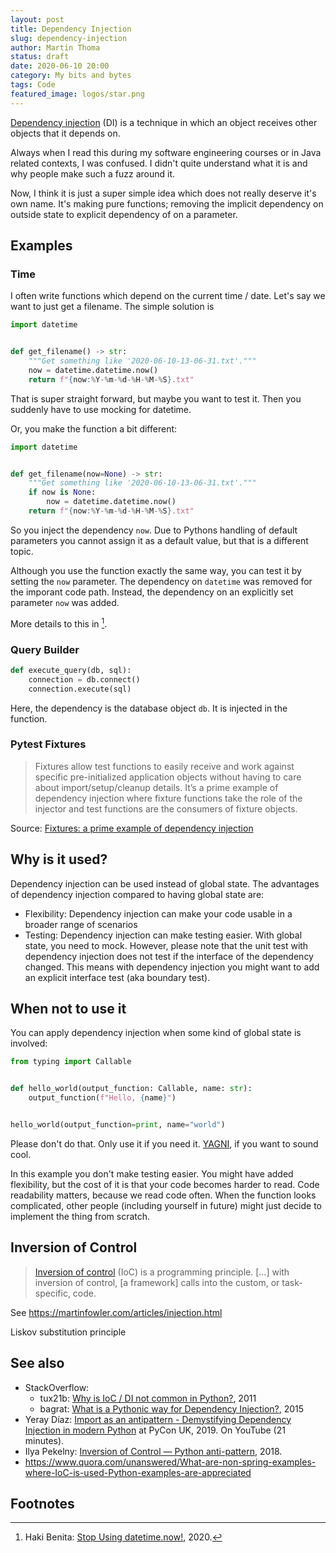 ```yaml
---
layout: post
title: Dependency Injection
slug: dependency-injection
author: Martin Thoma
status: draft
date: 2020-06-10 20:00
category: My bits and bytes
tags: Code
featured_image: logos/star.png
---
```

[Dependency injection](https://en.wikipedia.org/wiki/Dependency_injection) (DI)
is a technique in which an object receives other objects that it depends on.

Always when I read this during my software engineering courses or in Java
related contexts, I was confused. I didn't quite understand what it is and why
people make such a fuzz around it.

Now, I think it is just a super simple idea which does not really deserve it's
own name. It's making pure functions; removing the implicit dependency on outside
state to explicit dependency of on a parameter.




## Examples

### Time

I often write functions which depend on the current time / date. Let's say
we want to just get a filename. The simple solution is

```python
import datetime


def get_filename() -> str:
    """Get something like '2020-06-10-13-06-31.txt'."""
    now = datetime.datetime.now()
    return f"{now:%Y-%m-%d-%H-%M-%S}.txt"
```

That is super straight forward, but maybe you want to test it. Then you
suddenly have to use mocking for datetime.

Or, you make the function a bit different:

```python
import datetime


def get_filename(now=None) -> str:
    """Get something like '2020-06-10-13-06-31.txt'."""
    if now is None:
        now = datetime.datetime.now()
    return f"{now:%Y-%m-%d-%H-%M-%S}.txt"
```

So you inject the dependency `now`. Due to Pythons handling of default
parameters you cannot assign it as a default value, but that is a different
topic.

Although you use the function exactly the same way, you can test it by setting
the `now` parameter. The dependency on `datetime` was removed for the imporant
code path. Instead, the dependency on an explicitly set parameter `now` was
added.

More details to this in [^1].


### Query Builder

```python
def execute_query(db, sql):
    connection = db.connect()
    connection.execute(sql)
```

Here, the dependency is the database object `db`. It is injected in the
function.

### Pytest Fixtures

> Fixtures allow test functions to easily receive and work against specific
> pre-initialized application objects without having to care about
> import/setup/cleanup details. It’s a prime example of dependency injection
> where fixture functions take the role of the injector and test functions are
> the consumers of fixture objects.

Source: [Fixtures: a prime example of dependency injection](https://docs.pytest.org/en/stable/fixture.html#fixtures-a-prime-example-of-dependency-injection)


## Why is it used?

Dependency injection can be used instead of global state. The advantages of
dependency injection compared to having global state are:

* Flexibility: Dependency injection can make your code usable in a broader
  range of scenarios
* Testing: Dependency injection can make testing easier. With global state, you
  need to mock. However, please note that the unit test with dependency
  injection does not test if the interface of the dependency changed. This
  means with dependency injection you might want to add an explicit interface
  test (aka boundary test).


## When not to use it

You can apply dependency injection when some kind of global state is involved:

```python
from typing import Callable


def hello_world(output_function: Callable, name: str):
    output_function(f"Hello, {name}")


hello_world(output_function=print, name="world")
```

Please don't do that. Only use it if you need it. [YAGNI](https://en.wikipedia.org/wiki/You_aren%27t_gonna_need_it),
if you want to sound cool.

In this example you don't make testing easier. You might have added
flexibility, but the cost of it is that your code becomes harder to read. Code
readability matters, because we read code often. When the function looks
complicated, other people (including yourself in future) might just decide to
implement the thing from scratch.


## Inversion of Control

> [Inversion of control](https://en.wikipedia.org/wiki/Inversion_of_control)
> (IoC) is a programming principle. [...] with inversion of control,
> [a framework] calls into the custom, or task-specific, code.

See https://martinfowler.com/articles/injection.html

Liskov substitution principle

## See also

* StackOverflow:
    * tux21b: [Why is IoC / DI not common in Python?](https://stackoverflow.com/q/2461702/562769), 2011
    * bagrat: [What is a Pythonic way for Dependency Injection?](https://stackoverflow.com/q/31678827/562769), 2015
* Yeray Díaz: [Import as an antipattern - Demystifying Dependency Injection in modern Python](https://www.youtube.com/watch?v=qkGxy4c64Jg) at PyCon UK, 2019. On YouTube (21 minutes).
* Ilya Pekelny: [Inversion of Control — Python anti-pattern](https://medium.com/@pekelny/inversion-of-control-python-anti-pattern-eff3943f64f), 2018.
* https://www.quora.com/unanswered/What-are-non-spring-examples-where-IoC-is-used-Python-examples-are-appreciated


## Footnotes

[^1]: Haki Benita: [Stop Using datetime.now!](https://hakibenita.com/python-dependency-injection), 2020.
